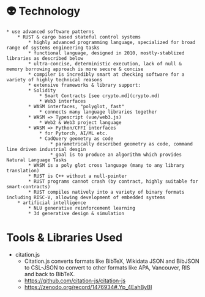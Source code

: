 # 👽 Technology

    * use advanced software patterns
        * RUST & cargo based stateful control systems
            * highly advanced programming language, specialized for broad range of systems engineering tasks
            * functional language, designed in 2010, mostly-stablized libraries as described below
            * ultra-concise, deterministic execution, lack of null & memory borrowing approach is more secure & concise
            * compiler is incredibly smart at checking software for a variety of highly technical reasons
            * extensive frameworks & library support: 
            * Solidity
                * Smart Contracts [see crypto.md](crypto.md)
                * Web3 interfaces
            * WASM interfaces, "polyglot, fast"
                * connects many language libraries together
            * WASM => Typescript (vue/web3.js)
                * Web2 & Web3 project language
            * WASM => Python/CFFI interfaces
                * for Pytorch, AI/ML etc. 
                * CadQuery geometry as code
                    * parametrically described geometry as code, command line driven industrial desgin
                    * goal is to produce an algorithm which provides Natural Language Tasks
            * WASM is a poly glot cross language (many to any library translation)
            * RUST is C++ without a null-pointer
            * RUST programs cannot crash (by contract, highly suitable for smart-contracts)
            * RUST compiles natively into a variety of binary formats including RISC-V, allowing development of embedded systems
        * artificial intelligence 
            * NLU generative reinforcement learning
            * 3d generative design & simulation

# Tools & Libraries Used    
* citation.js 
    - Citation.js converts formats like BibTeX, Wikidata JSON and BibJSON to CSL-JSON to convert to other formats like APA, Vancouver, RIS and back to BibTeX.
    - https://github.com/citation-js/citation-js
    - https://zenodo.org/record/1476934#.Yp_4EahByBI

    